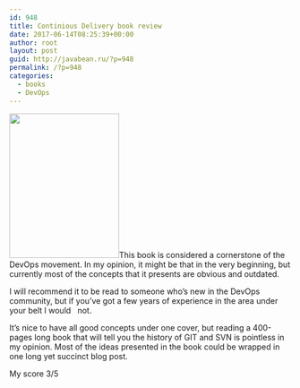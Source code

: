 ```yaml
---
id: 948
title: Continious Delivery book review
date: 2017-06-14T08:25:39+00:00
author: root
layout: post
guid: http://javabean.ru/?p=948
permalink: /?p=948
categories:
  - books
  - DevOps
---
```

<img class="alignleft " src="https://martinfowler.com/books/continuousDelivery.jpg" width="196" height="258" />This book is considered a cornerstone of the DevOps movement. In my opinion, it might be that in the very beginning, but currently most of the concepts that it presents are obvious and outdated.

I will recommend it to be read to someone who&#8217;s new in the DevOps community, but if you&#8217;ve got a few years of experience in the area under your belt I would   not.

It&#8217;s nice to have all good concepts under one cover, but reading a 400-pages long book that will tell you the history of GIT and SVN is pointless in my opinion. Most of the ideas presented in the book could be wrapped in one long yet succinct blog post.

My score 3/5